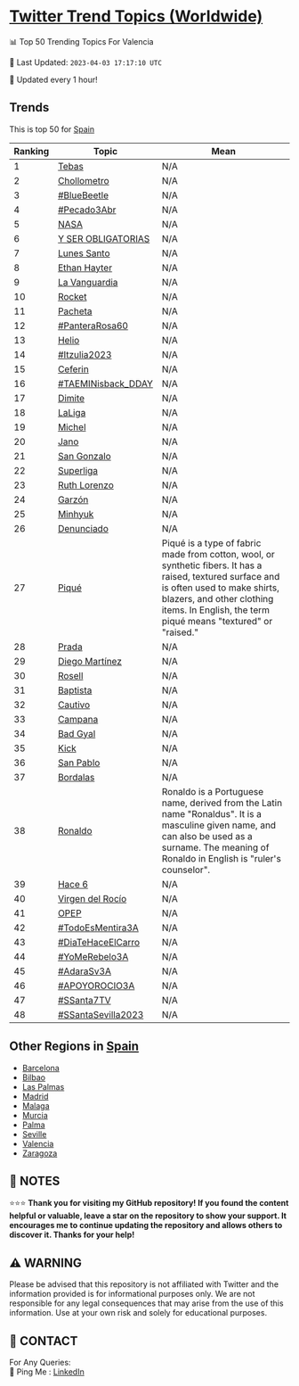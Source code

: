 [Twitter Trend Topics (Worldwide)](https://github.com/ErcinDedeoglu/Twitter-Trend-Topics)
==========


📊 Top 50 Trending Topics For Valencia

📆 Last Updated: `2023-04-03 17:17:10 UTC`

🔧 Updated every 1 hour!


## Trends

This is top 50 for [Spain](</Spain>)

| Ranking | Topic | Mean |
| ------- | ------------ | ------------ |
| 1 | [Tebas](http://twitter.com/search?q=Tebas) | N/A |
| 2 | [Chollometro](http://twitter.com/search?q=Chollometro) | N/A |
| 3 | [#BlueBeetle](http://twitter.com/search?q=%23BlueBeetle) | N/A |
| 4 | [#Pecado3Abr](http://twitter.com/search?q=%23Pecado3Abr) | N/A |
| 5 | [NASA](http://twitter.com/search?q=NASA) | N/A |
| 6 | [Y SER OBLIGATORIAS](http://twitter.com/search?q=Y+SER+OBLIGATORIAS) | N/A |
| 7 | [Lunes Santo](http://twitter.com/search?q=Lunes+Santo) | N/A |
| 8 | [Ethan Hayter](http://twitter.com/search?q=Ethan+Hayter) | N/A |
| 9 | [La Vanguardia](http://twitter.com/search?q=La+Vanguardia) | N/A |
| 10 | [Rocket](http://twitter.com/search?q=Rocket) | N/A |
| 11 | [Pacheta](http://twitter.com/search?q=Pacheta) | N/A |
| 12 | [#PanteraRosa60](http://twitter.com/search?q=%23PanteraRosa60) | N/A |
| 13 | [Helio](http://twitter.com/search?q=Helio) | N/A |
| 14 | [#Itzulia2023](http://twitter.com/search?q=%23Itzulia2023) | N/A |
| 15 | [Ceferin](http://twitter.com/search?q=Ceferin) | N/A |
| 16 | [#TAEMINisback_DDAY](http://twitter.com/search?q=%23TAEMINisback_DDAY) | N/A |
| 17 | [Dimite](http://twitter.com/search?q=Dimite) | N/A |
| 18 | [LaLiga](http://twitter.com/search?q=LaLiga) | N/A |
| 19 | [Michel](http://twitter.com/search?q=Michel) | N/A |
| 20 | [Jano](http://twitter.com/search?q=Jano) | N/A |
| 21 | [San Gonzalo](http://twitter.com/search?q=San+Gonzalo) | N/A |
| 22 | [Superliga](http://twitter.com/search?q=Superliga) | N/A |
| 23 | [Ruth Lorenzo](http://twitter.com/search?q=Ruth+Lorenzo) | N/A |
| 24 | [Garzón](http://twitter.com/search?q=Garz%c3%b3n) | N/A |
| 25 | [Minhyuk](http://twitter.com/search?q=Minhyuk) | N/A |
| 26 | [Denunciado](http://twitter.com/search?q=Denunciado) | N/A |
| 27 | [Piqué](http://twitter.com/search?q=Piqu%c3%a9) | Piqué is a type of fabric made from cotton, wool, or synthetic fibers. It has a raised, textured surface and is often used to make shirts, blazers, and other clothing items. In English, the term piqué means "textured" or "raised." |
| 28 | [Prada](http://twitter.com/search?q=Prada) | N/A |
| 29 | [Diego Martínez](http://twitter.com/search?q=Diego+Mart%c3%adnez) | N/A |
| 30 | [Rosell](http://twitter.com/search?q=Rosell) | N/A |
| 31 | [Baptista](http://twitter.com/search?q=Baptista) | N/A |
| 32 | [Cautivo](http://twitter.com/search?q=Cautivo) | N/A |
| 33 | [Campana](http://twitter.com/search?q=Campana) | N/A |
| 34 | [Bad Gyal](http://twitter.com/search?q=Bad+Gyal) | N/A |
| 35 | [Kick](http://twitter.com/search?q=Kick) | N/A |
| 36 | [San Pablo](http://twitter.com/search?q=San+Pablo) | N/A |
| 37 | [Bordalas](http://twitter.com/search?q=Bordalas) | N/A |
| 38 | [Ronaldo](http://twitter.com/search?q=Ronaldo) | Ronaldo is a Portuguese name, derived from the Latin name "Ronaldus". It is a masculine given name, and can also be used as a surname. The meaning of Ronaldo in English is "ruler's counselor". |
| 39 | [Hace 6](http://twitter.com/search?q=Hace+6) | N/A |
| 40 | [Virgen del Rocío](http://twitter.com/search?q=Virgen+del+Roc%c3%ado) | N/A |
| 41 | [OPEP](http://twitter.com/search?q=OPEP) | N/A |
| 42 | [#TodoEsMentira3A](http://twitter.com/search?q=%23TodoEsMentira3A) | N/A |
| 43 | [#DiaTeHaceElCarro](http://twitter.com/search?q=%23DiaTeHaceElCarro) | N/A |
| 44 | [#YoMeRebelo3A](http://twitter.com/search?q=%23YoMeRebelo3A) | N/A |
| 45 | [#AdaraSv3A](http://twitter.com/search?q=%23AdaraSv3A) | N/A |
| 46 | [#APOYOROCIO3A](http://twitter.com/search?q=%23APOYOROCIO3A) | N/A |
| 47 | [#SSanta7TV](http://twitter.com/search?q=%23SSanta7TV) | N/A |
| 48 | [#SSantaSevilla2023](http://twitter.com/search?q=%23SSantaSevilla2023) | N/A |



## Other Regions in [Spain](</Spain>)

* [Barcelona](</Spain/Barcelona.md>)
* [Bilbao](</Spain/Bilbao.md>)
* [Las Palmas](</Spain/Las Palmas.md>)
* [Madrid](</Spain/Madrid.md>)
* [Malaga](</Spain/Malaga.md>)
* [Murcia](</Spain/Murcia.md>)
* [Palma](</Spain/Palma.md>)
* [Seville](</Spain/Seville.md>)
* [Valencia](</Spain/Valencia.md>)
* [Zaragoza](</Spain/Zaragoza.md>)



## 📝 NOTES

⭐⭐⭐ **Thank you for visiting my GitHub repository! If you found the content helpful or valuable, leave a star on the repository to show your support. It encourages me to continue updating the repository and allows others to discover it. Thanks for your help!**


## ⚠️ WARNING

Please be advised that this repository is not affiliated with Twitter and the information provided is for informational purposes only. We are not responsible for any legal consequences that may arise from the use of this information. Use at your own risk and solely for educational purposes.


## 📨 CONTACT

 For Any Queries:  
            🏓 Ping Me : [LinkedIn](https://www.linkedin.com/in/ercindedeoglu/)
